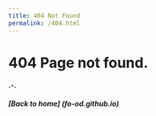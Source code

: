 ```yaml
---
title: 404 Not Found
permalink: /404.html
---
```

# **404** Page not found.
#### .-.

##### [Back to home] (fo-od.github.io)
